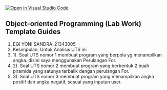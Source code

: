 [![Open in Visual Studio Code](https://classroom.github.com/assets/open-in-vscode-c66648af7eb3fe8bc4f294546bfd86ef473780cde1dea487d3c4ff354943c9ae.svg)](https://classroom.github.com/online_ide?assignment_repo_id=8920648&assignment_repo_type=AssignmentRepo)
## Object-oriented Programming (Lab Work) Template Guides
1. EGI YONI SANDRA_21343005
2. Kesimpulan: Untuk Analisis UTS ini
3. 1). Soal UTS nomor 1 membuat program yang berpola yg menampilkan angka. disini saya menggunakan Perulangan For.
4. 2). Soal UTS nomor 2 membuat program yang berbentuk 2 buah piramida yang satunya terbalik dengan perulangan For.
5. 3). Soal UTS nomor 3 membuat program yang menampilkan angka positif dan angka negatif, sesuai yang inputan user. 
